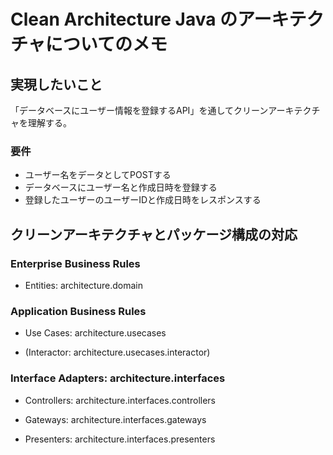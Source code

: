 # Clean Architecture Java のアーキテクチャについてのメモ

## 実現したいこと

「データベースにユーザー情報を登録するAPI」を通してクリーンアーキテクチャを理解する。

### 要件

- ユーザー名をデータとしてPOSTする
- データベースにユーザー名と作成日時を登録する
- 登録したユーザーのユーザーIDと作成日時をレスポンスする

## クリーンアーキテクチャとパッケージ構成の対応

### Enterprise Business Rules

- Entities: architecture.domain

### Application Business Rules

- Use Cases: architecture.usecases

- (Interactor: architecture.usecases.interactor)

### Interface Adapters: architecture.interfaces

- Controllers: architecture.interfaces.controllers

- Gateways: architecture.interfaces.gateways

- Presenters: architecture.interfaces.presenters
